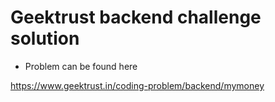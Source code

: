 # Geektrust backend challenge solution

 - Problem can be found here
 
https://www.geektrust.in/coding-problem/backend/mymoney
